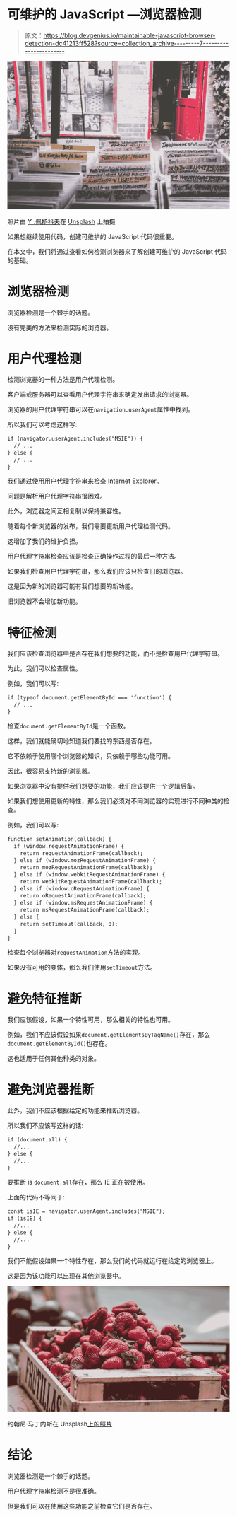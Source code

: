 # 可维护的 JavaScript —浏览器检测

> 原文：<https://blog.devgenius.io/maintainable-javascript-browser-detection-dc41213ff528?source=collection_archive---------7----------------------->

![](img/ef356f44204f8f5be4b997e654c6c320.png)

照片由 [Y .佩扬科夫](https://unsplash.com/@peyankov?utm_source=medium&utm_medium=referral)在 [Unsplash](https://unsplash.com?utm_source=medium&utm_medium=referral) 上拍摄

如果想继续使用代码，创建可维护的 JavaScript 代码很重要。

在本文中，我们将通过查看如何检测浏览器来了解创建可维护的 JavaScript 代码的基础。

# 浏览器检测

浏览器检测是一个棘手的话题。

没有完美的方法来检测实际的浏览器。

# 用户代理检测

检测浏览器的一种方法是用户代理检测。

客户端或服务器可以查看用户代理字符串来确定发出请求的浏览器。

浏览器的用户代理字符串可以在`navigation.userAgent`属性中找到。

所以我们可以考虑这样写:

```
if (navigator.userAgent.includes("MSIE")) {
  // ...
} else {
  // ...
}
```

我们通过使用用户代理字符串来检查 Internet Explorer。

问题是解析用户代理字符串很困难。

此外，浏览器之间互相复制以保持兼容性。

随着每个新浏览器的发布，我们需要更新用户代理检测代码。

这增加了我们的维护负担。

用户代理字符串检查应该是检查正确操作过程的最后一种方法。

如果我们检查用户代理字符串，那么我们应该只检查旧的浏览器。

这是因为新的浏览器可能有我们想要的新功能。

旧浏览器不会增加新功能。

# 特征检测

我们应该检查浏览器中是否存在我们想要的功能，而不是检查用户代理字符串。

为此，我们可以检查属性。

例如，我们可以写:

```
if (typeof document.getElementById === 'function') {
  // ...
}
```

检查`document.getElementById`是一个函数。

这样，我们就能确切地知道我们要找的东西是否存在。

它不依赖于使用哪个浏览器的知识，只依赖于哪些功能可用。

因此，很容易支持新的浏览器。

如果浏览器中没有提供我们想要的功能，我们应该提供一个逻辑后备。

如果我们想使用更新的特性，那么我们必须对不同浏览器的实现进行不同种类的检查。

例如，我们可以写:

```
function setAnimation(callback) {
  if (window.requestAnimationFrame) { 
    return requestAnimationFrame(callback);
  } else if (window.mozRequestAnimationFrame) {
    return mozRequestAnimationFrame(callback);
  } else if (window.webkitRequestAnimationFrame) { 
    return webkitRequestAnimationFrame(callback);
  } else if (window.oRequestAnimationFrame) { 
    return oRequestAnimationFrame(callback);
  } else if (window.msRequestAnimationFrame) {
    return msRequestAnimationFrame(callback);
  } else {
    return setTimeout(callback, 0);
  }
}
```

检查每个浏览器对`requestAnimation`方法的实现。

如果没有可用的变体，那么我们使用`setTimeout`方法。

# 避免特征推断

我们应该假设，如果一个特性可用，那么相关的特性也可用。

例如，我们不应该假设如果`document.getElementsByTagName()`存在，那么`document.getElementById()`也存在。

这也适用于任何其他种类的对象。

# 避免浏览器推断

此外，我们不应该根据给定的功能来推断浏览器。

所以我们不应该写这样的话:

```
if (document.all) {
  //...
} else {
  //...
}
```

要推断 is `document.all`存在，那么 IE 正在被使用。

上面的代码不等同于:

```
const isIE = navigator.userAgent.includes("MSIE");
if (isIE) {
  //...
} else {
  //...
}
```

我们不能假设如果一个特性存在，那么我们的代码就运行在给定的浏览器上。

这是因为该功能可以出现在其他浏览器中。

![](img/ac07ed07e00182e0cfbb2b15e347e5a2.png)

约翰尼·马丁内斯在 Unsplash[上的照片](https://unsplash.com?utm_source=medium&utm_medium=referral)

# 结论

浏览器检测是一个棘手的话题。

用户代理字符串检测不是很准确。

但是我们可以在使用这些功能之前检查它们是否存在。